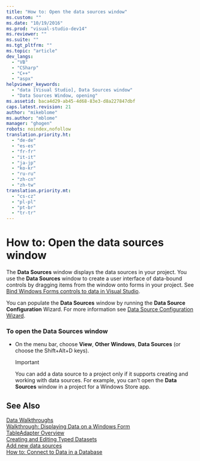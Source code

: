 ```yaml
---
title: "How to: Open the data sources window"
ms.custom: ""
ms.date: "10/19/2016"
ms.prod: "visual-studio-dev14"
ms.reviewer: ""
ms.suite: ""
ms.tgt_pltfrm: ""
ms.topic: "article"
dev_langs: 
  - "VB"
  - "CSharp"
  - "C++"
  - "aspx"
helpviewer_keywords: 
  - "data [Visual Studio], Data Sources window"
  - "Data Sources Window, opening"
ms.assetid: baca4d29-ab45-4d68-83e3-d8a227847dbf
caps.latest.revision: 21
author: "mikeblome"
ms.author: "mblome"
manager: "ghogen"
robots: noindex,nofollow
translation.priority.ht: 
  - "de-de"
  - "es-es"
  - "fr-fr"
  - "it-it"
  - "ja-jp"
  - "ko-kr"
  - "ru-ru"
  - "zh-cn"
  - "zh-tw"
translation.priority.mt: 
  - "cs-cz"
  - "pl-pl"
  - "pt-br"
  - "tr-tr"
---
```

# How to: Open the data sources window
The **Data Sources** window displays the data sources in your project. You use the **Data Sources** window to create a user interface of data-bound controls by dragging items from the window onto forms in your project. See [Bind Windows Forms controls to data in Visual Studio](../data-tools/bind-windows-forms-controls-to-data-in-visual-studio.md).  
  
 You can populate the **Data Sources** window by running the **Data Source Configuration** Wizard. For more information see [Data Source Configuration Wizard](../data-tools/media/data-source-configuration-wizard.png).  
  
### To open the Data Sources window  
  
-   On the menu bar, choose **View**, **Other Windows**, **Data Sources** (or choose the Shift+Alt+D keys).  
  
    > [!IMPORTANT]
    >  You can add a data source to a project only if it supports creating and working with data sources. For example, you can't open the **Data Sources** window in a project for a Windows Store app.  
  
## See Also  
 [Data Walkthroughs](../Topic/Data%20Walkthroughs.md)   
 [Walkthrough: Displaying Data on a Windows Form](../data-tools/walkthrough-displaying-data-on-a-windows-form.md)   
 [TableAdapter Overview](../data-tools/tableadapter-overview.md)   
 [Creating and Editing Typed Datasets](../data-tools/creating-and-editing-typed-datasets.md)   
 [Add new data sources](../data-tools/add-new-data-sources.md)   
 [How to: Connect to Data in a Database](../data-tools/how-to-connect-to-data-in-a-database.md)